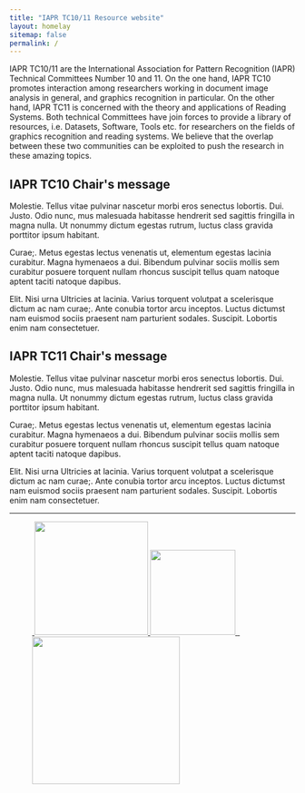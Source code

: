 ```yaml
---
title: "IAPR TC10/11 Resource website"
layout: homelay
sitemap: false
permalink: /
---
```


IAPR TC10/11 are the International Association for Pattern Recognition (IAPR) Technical Committees Number 10 and 11. 
On the one hand, IAPR TC10 promotes interaction among researchers working in document image analysis in general, and graphics recognition in particular.
On the other hand, IAPR TC11 is concerned with the theory and applications of Reading Systems. 
Both technical Committees have join forces to provide a library of resources,
i.e. Datasets, Software, Tools etc. for researchers on the fields of graphics
recognition and reading systems. We believe that the overlap between these two
communities can be exploited to push the research in these amazing topics.

## IAPR TC10 Chair's message

Molestie. Tellus vitae pulvinar nascetur morbi eros senectus lobortis. Dui. Justo. Odio nunc, mus malesuada habitasse hendrerit sed sagittis fringilla in magna nulla. Ut nonummy dictum egestas rutrum, luctus class gravida porttitor ipsum habitant.

Curae;. Metus egestas lectus venenatis ut, elementum egestas lacinia curabitur. Magna hymenaeos a dui. Bibendum pulvinar sociis mollis sem curabitur posuere torquent nullam rhoncus suscipit tellus quam natoque aptent taciti natoque dapibus.

Elit. Nisi urna Ultricies at lacinia. Varius torquent volutpat a scelerisque dictum ac nam curae;. Ante conubia tortor arcu inceptos. Luctus dictumst nam euismod sociis praesent nam parturient sodales. Suscipit. Lobortis enim nam consectetuer.

## IAPR TC11 Chair's message

Molestie. Tellus vitae pulvinar nascetur morbi eros senectus lobortis. Dui. Justo. Odio nunc, mus malesuada habitasse hendrerit sed sagittis fringilla in magna nulla. Ut nonummy dictum egestas rutrum, luctus class gravida porttitor ipsum habitant.

Curae;. Metus egestas lectus venenatis ut, elementum egestas lacinia curabitur. Magna hymenaeos a dui. Bibendum pulvinar sociis mollis sem curabitur posuere torquent nullam rhoncus suscipit tellus quam natoque aptent taciti natoque dapibus.

Elit. Nisi urna Ultricies at lacinia. Varius torquent volutpat a scelerisque dictum ac nam curae;. Ante conubia tortor arcu inceptos. Luctus dictumst nam euismod sociis praesent nam parturient sodales. Suscipit. Lobortis enim nam consectetuer.

---

<figure class="fourth">
  <a href="https://iapr.org/">
  <img src="{{ site.url }}{{ site.baseurl }}/images/logopic/iapr_logo.gif" style="width: 200px">
 </a>
  <a href="https://iapr-tc10.univ-lr.fr/">
  <img src="{{ site.url }}{{ site.baseurl }}/images/logopic/tc10_logo.png" style="width: 150px">
 </a>
  <a href="http://www.iapr-tc11.org/">
  <img src="{{ site.url }}{{ site.baseurl }}/images/logopic/tc11_logo.png" style="width: 260px">
 </a>
</figure>
